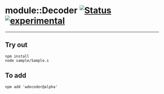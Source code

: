 
# module::Decoder  [![Status](https://github.com/Wandalen/wDecoder/workflows/Test/badge.svg)](https://github.com/Wandalen/wDecoder/actions?query=workflow%3ATest) [![experimental](https://img.shields.io/badge/stability-experimental-orange.svg)](https://github.com/emersion/stability-badges#experimental)

___

## Try out
```
npm install
node sample/Sample.s
```

## To add
```
npm add 'wdecoder@alpha'
```

